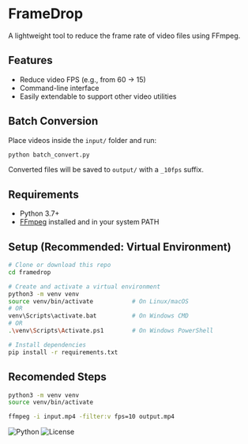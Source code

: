 # FrameDrop

A lightweight tool to reduce the frame rate of video files using FFmpeg.

## Features

- Reduce video FPS (e.g., from 60 → 15)
- Command-line interface
- Easily extendable to support other video utilities

## Batch Conversion

Place videos inside the `input/` folder and run:

```bash
python batch_convert.py
```

Converted files will be saved to `output/` with a `_10fps` suffix.

## Requirements

- Python 3.7+
- [FFmpeg](https://ffmpeg.org/download.html) installed and in your system PATH

## Setup (Recommended: Virtual Environment)

```bash
# Clone or download this repo
cd framedrop

# Create and activate a virtual environment
python3 -m venv venv
source venv/bin/activate           # On Linux/macOS
# OR
venv\Scripts\activate.bat          # On Windows CMD
# OR
.\venv\Scripts\Activate.ps1        # On Windows PowerShell

# Install dependencies
pip install -r requirements.txt

```

## Recomended Steps
```bash
python3 -m venv venv
source venv/bin/activate
```
```bash
ffmpeg -i input.mp4 -filter:v fps=10 output.mp4
```
![Python](https://img.shields.io/badge/python-3.7%2B-blue)
![License](https://img.shields.io/badge/license-MIT-green)
